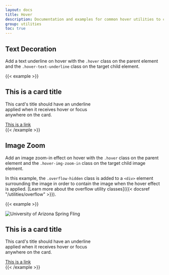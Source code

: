 ```yaml
---
layout: docs
title: Hover
description: Documentation and examples for common hover utilities to control hover effects.
group: utilities
toc: true
---
```


## Text Decoration

Add a text underline on hover with the `.hover` class on the parent element and the `.hover-text-underline` class on the target child element.

{{< example >}}
<div class="card hover" style="width: 18rem;">
  <div class="card-body">
    <h2 class="hover-text-underline card-title mt-0 h4">This is a card title</h2>
    <p>This card's title should have an underline applied when it receives hover or focus anywhere on the card.</p>
    <a class="stretched-link" href="#">This is a link</a>
  </div>
</div>
{{< /example >}}

## Image Zoom

Add an image zoom-in effect on hover with the `.hover` class on the parent element and the `.hover-img-zoom-in` class on the target child image element.

In this example, the `.overflow-hidden` class is added to a `<div>` element surrounding the image in order to contain the image when the hover effect is applied. [Learn more about the overflow utility classes]({{< docsref "/utilities/overflow" >}}).

{{< example >}}
<div class="card bg-warm-gray hover" style="width: 18rem;">
  <div class="overflow-hidden">
	<img class="hover-img-zoom-in card-img" src="{{< docsref `/assets/img/photo-gallery-demo/gallery-img-2.jpg` >}}" alt="University of Arizona Spring Fling" title="">
  </div>
  <div class="card-body">
    <h2 class="hover-text-underline card-title mt-0 h4">This is a card title</h2>
    <p>This card's title should have an underline applied when it receives hover or focus anywhere on the card.</p>
    <a class="stretched-link" href="#">This is a link</a>
  </div>
</div>
{{< /example >}}
